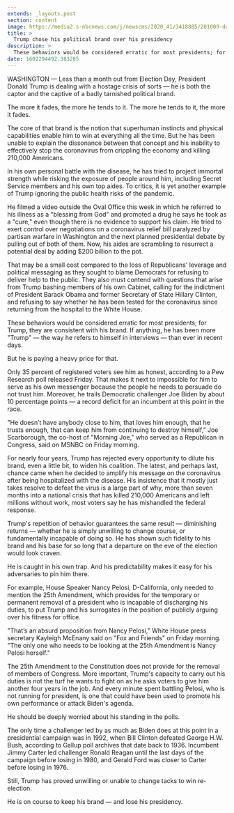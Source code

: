 ```yaml
--- 
extends: _layouts.post 
section: content 
image: https://media2.s-nbcnews.com/j/newscms/2020_41/3418885/201009-donald-trump-rally-ew-111p_1c6d92254f0149e0de785c988dabcd34.nbcnews-fp-1200-630.jpg 
title: > 
  Trump chose his political brand over his presidency 
description: > 
  These behaviors would be considered erratic for most presidents; for Trump, they are consistent with his brand.Moreover, he trails Democratic challenger Joe Biden by about 10 percentage points — a record deficit for an incumbent at this point in the race.For nearly four years, Trump has rejected every opportunity to dilute his brand, even a little bit, to widen his coalition."That’s an absurd proposition from Nancy Pelosi," White House press secretary Kayleigh McEnany said on "Fox and Friends" on Friday morning."The only one who needs to be looking at the 25th Amendment is Nancy Pelosi herself." 
date: 1602294492.383285 
--- 
```

WASHINGTON — Less than a month out from Election Day, President Donald Trump is dealing with a hostage crisis of sorts — he is both the captor and the captive of a badly tarnished political brand.

The more it fades, the more he tends to it. The more he tends to it, the more it fades.

The core of that brand is the notion that superhuman instincts and physical capabilities enable him to win at everything all the time. But he has been unable to explain the dissonance between that concept and his inability to effectively stop the coronavirus from crippling the economy and killing 210,000 Americans.

In his own personal battle with the disease, he has tried to project immortal strength while risking the exposure of people around him, including Secret Service members and his own top aides. To critics, it is yet another example of Trump ignoring the public health risks of the pandemic.

He filmed a video outside the Oval Office this week in which he referred to his illness as a "blessing from God" and promoted a drug he says he took as a "cure," even though there is no evidence to support his claim. He tried to exert control over negotiations on a coronavirus relief bill paralyzed by partisan warfare in Washington and the next planned presidential debate by pulling out of both of them. Now, his aides are scrambling to resurrect a potential deal by adding $200 billion to the pot.

That may be a small cost compared to the loss of Republicans' leverage and political messaging as they sought to blame Democrats for refusing to deliver help to the public. They also must contend with questions that arise from Trump bashing members of his own Cabinet, calling for the indictment of President Barack Obama and former Secretary of State Hillary Clinton, and refusing to say whether he has been tested for the coronavirus since returning from the hospital to the White House.

These behaviors would be considered erratic for most presidents; for Trump, they are consistent with his brand. If anything, he has been more "Trump" — the way he refers to himself in interviews — than ever in recent days.

But he is paying a heavy price for that.

Only 35 percent of registered voters see him as honest, according to a Pew Research poll released Friday. That makes it next to impossible for him to serve as his own messenger because the people he needs to persuade do not trust him. Moreover, he trails Democratic challenger Joe Biden by about 10 percentage points — a record deficit for an incumbent at this point in the race.

"He doesn’t have anybody close to him, that loves him enough, that he trusts enough, that can keep him from continuing to destroy himself,” Joe Scarborough, the co-host of "Morning Joe," who served as a Republican in Congress, said on MSNBC on Friday morning.

For nearly four years, Trump has rejected every opportunity to dilute his brand, even a little bit, to widen his coalition. The latest, and perhaps last, chance came when he decided to amplify his message on the coronavirus after being hospitalized with the disease. His insistence that it mostly just takes resolve to defeat the virus is a large part of why, more than seven months into a national crisis that has killed 210,000 Americans and left millions without work, most voters say he has mishandled the federal response.

Trump's repetition of behavior guarantees the same result — diminishing returns — whether he is simply unwilling to change course, or fundamentally incapable of doing so. He has shown such fidelity to his brand and his base for so long that a departure on the eve of the election would look craven.

He is caught in his own trap. And his predictability makes it easy for his adversaries to pin him there.

For example, House Speaker Nancy Pelosi, D-California, only needed to mention the 25th Amendment, which provides for the temporary or permanent removal of a president who is incapable of discharging his duties, to put Trump and his surrogates in the position of publicly arguing over his fitness for office.

"That’s an absurd proposition from Nancy Pelosi," White House press secretary Kayleigh McEnany said on "Fox and Friends" on Friday morning. "The only one who needs to be looking at the 25th Amendment is Nancy Pelosi herself."

The 25th Amendment to the Constitution does not provide for the removal of members of Congress. More important, Trump's capacity to carry out his duties is not the turf he wants to fight on as he asks voters to give him another four years in the job. And every minute spent battling Pelosi, who is not running for president, is one that could have been used to promote his own performance or attack Biden's agenda.

He should be deeply worried about his standing in the polls.

The only time a challenger led by as much as Biden does at this point in a presidential campaign was in 1992, when Bill Clinton defeated George H.W. Bush, according to Gallup poll archives that date back to 1936. Incumbent Jimmy Carter led challenger Ronald Reagan until the last days of the campaign before losing in 1980, and Gerald Ford was closer to Carter before losing in 1976.

Still, Trump has proved unwilling or unable to change tacks to win re-election.

He is on course to keep his brand — and lose his presidency.